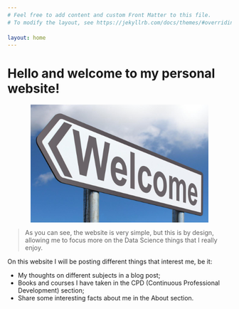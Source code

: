 ```yaml
---
# Feel free to add content and custom Front Matter to this file.
# To modify the layout, see https://jekyllrb.com/docs/themes/#overriding-theme-defaults

layout: home
---
```


<h1>Hello and welcome to my personal website!</h1>

<img src="images/welcome.png" width="400" style="display: block; margin: 0 auto">

> As you can see, the website is very simple, but this is by design, allowing me to focus more on the Data Science things that I really enjoy.  

On this website I will be posting different things that interest me, be it:
- My thoughts on different subjects in a blog post;
- Books and courses I have taken in the CPD (Continuous Professional Development) section;
- Share some interesting facts about me in the About section. 
